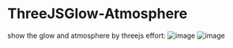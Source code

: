 # ThreeJSGlow-Atmosphere
show the glow and atmosphere by threejs
effort:
![image](https://github.com/StringKun/ThreeJSGlow-Atmosphere/blob/master/glow-shader/bg1.png)
![image](https://github.com/StringKun/ThreeJSGlow-Atmosphere/blob/master/glow-shader/bg2.png)
